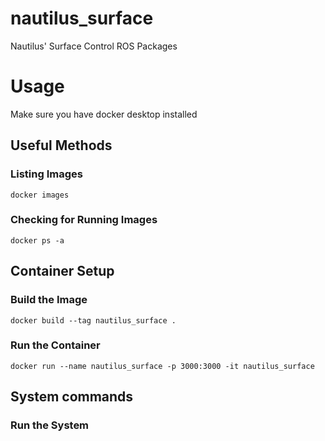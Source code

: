 # nautilus_surface
Nautilus' Surface Control ROS Packages

# Usage
Make sure you have docker desktop installed

## Useful Methods

### Listing Images
```
docker images
```

### Checking for Running Images
```
docker ps -a
```

## Container Setup

### Build the Image
```
docker build --tag nautilus_surface .
```

### Run the Container
```
docker run --name nautilus_surface -p 3000:3000 -it nautilus_surface
```

## System commands

### Run the System
```

```